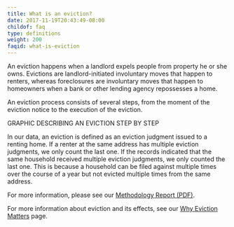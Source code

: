 ```yaml
---
title: What is an eviction?
date: 2017-11-19T20:43:49-08:00
childof: faq
type: definitions
weight: 200
faqid: what-is-eviction
---
```

An eviction happens when a landlord expels people from property he or she owns. Evictions are landlord-initiated involuntary moves that happen to renters, whereas foreclosures are involuntary moves that happen to homeowners when a bank or other lending agency repossesses a home.

An eviction process consists of several steps, from the moment of the eviction notice to the execution of the eviction.

GRAPHIC DESCRIBING AN EVICTION STEP BY STEP 

In our data, an eviction is defined as an eviction judgment issued to a renting home. If a renter at the same address has multiple eviction judgments, we only count the last one. If the records indicated that the same household received multiple eviction judgments, we only counted the last one. This is because a household can be filed against multiple times over the course of a year but not evicted multiple times from the same address.

For more information, please see our <a href="/docs/Eviction Lab Methodology Report.pdf" target="_blank">Methodology Report (PDF)</a>.

For more information about eviction and its effects, see our [Why Eviction Matters](/why-eviction-matters) page.